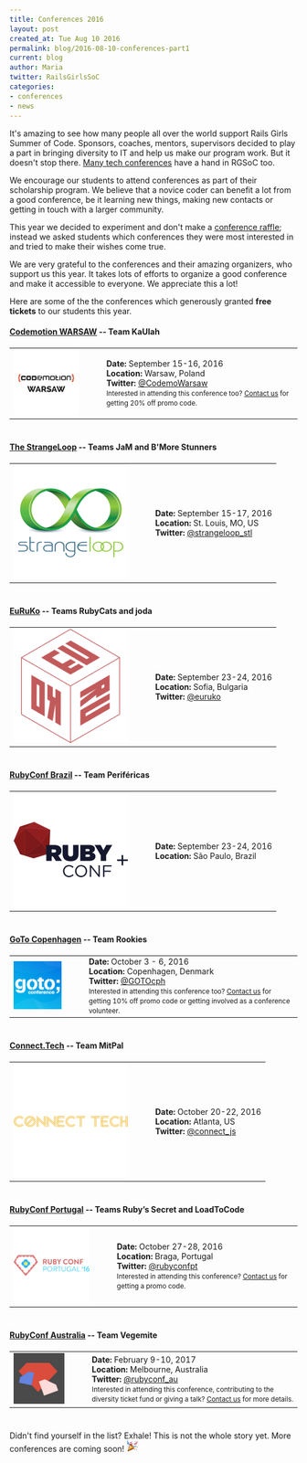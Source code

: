 ```yaml
---
title: Conferences 2016
layout: post
created_at: Tue Aug 10 2016
permalink: blog/2016-08-10-conferences-part1
current: blog
author: Maria
twitter: RailsGirlsSoC
categories:
- conferences
- news
---
```


It's amazing to see how many people all over the world support Rails Girls Summer of Code.
Sponsors, coaches, mentors, supervisors decided to play a part in bringing diversity to IT and help us make our program work. But it doesn't stop there. [Many tech conferences](/blog/2015-07-21-conferences) have a hand in RGSoC too.

We encourage our students to attend conferences as part of their scholarship program. We believe that a novice coder can benefit a lot from a good conference, be it learning new things, making new contacts or getting in touch with a larger community.

This year we decided to experiment and don't make a [conference raffle](/blog/2015-07-28-raffle-results); instead we asked students which conferences they were most interested in and tried to make their wishes come true.

We are very grateful to the conferences and their amazing organizers, who support us this year. It takes lots of efforts to organize a good conference and make it accessible to everyone. We appreciate this a lot!

Here are some of the the conferences which generously granted **free tickets** to our students this year.

#### <span class="color-red"><a href="http://warsaw2016.codemotionworld.com/">Codemotion WARSAW</a></span> -- <b>Team KaUlah</b>

<table style="margin-top: 20px; margin-bottom: 40px">
  <tr>
    <td>
      <a href="http://warsaw2016.codemotionworld.com/">
      <img src="/img/blog/2016/conferences/CodemoWarsaw-logo.png" style="width:200px"></a>
    </td>
    <td style="width: 20px"></td>
    <td>
      <b>Date: </b>September 15-16, 2016 <br>
      <b>Location: </b>Warsaw, Poland <br>
      <b>Twitter: </b><a href="https://twitter.com/CodemoWarsaw">@CodemoWarsaw</a> <br>
      <small>Interested in attending this conference too? <a href="mailto:summer-of-code@railsgirls.com">Contact us</a> for getting 20% off promo code.</small>
    </td>
  </tr>
</table>

#### <span class="color-red"><a href="http://www.thestrangeloop.com">The StrangeLoop</a></span> -- <b>Teams JaM and B'More Stunners</b>

<table style="margin-top: 20px; margin-bottom: 40px">
  <tr>
    <td>
      <a href="http://www.thestrangeloop.com">
      <img src="/img/blog/2016/conferences/strange-loop-logo.jpg" style="width:200px"></a>
    </td>
    <td style="width: 20px"></td>
    <td>
      <b>Date: </b>September 15-17, 2016 <br>
      <b>Location: </b>St. Louis, MO, US <br>
      <b>Twitter: </b><a href="https://twitter.com/strangeloop_stl">@strangeloop_stl</a>
    </td>
  </tr>
</table>

#### <span class="color-red"><a href="http://euruko2016.org/">EuRuKo</a></span> -- <b>Teams RubyCats and joda</b>

<table style="margin-top: 20px; margin-bottom: 40px">
  <tr>
    <td>
      <a href="http://euruko2016.org/">
      <img src="/img/blog/2016/conferences/euruko-logo.png" style="width:200px"></a>
    </td>
    <td style="width: 20px"></td>
    <td>
      <b>Date: </b>September 23-24, 2016 <br>
      <b>Location: </b>Sofia, Bulgaria <br>
      <b>Twitter: </b><a href="https://twitter.com/euruko">@euruko</a>
    </td>
  </tr>
</table>

#### <span class="color-red"><a href="http://rubyconfbrcfp.com.br/">RubyConf Brazil</a></span> -- <b>Team Periféricas</b>

<table style="margin-top: 20px; margin-bottom: 40px">
  <tr>
    <td>
      <a href="http://rubyconfbrcfp.com.br/">
      <img src="/img/blog/2016/conferences/rubyconf-br-logo.png" style="width:200px"></a>
    </td>
    <td style="width:20px"></td>
    <td>
      <b>Date: </b> September 23-24, 2016 <br>
      <b>Location: </b> São Paulo, Brazil
    </td>
  </tr>
</table>

#### <span class="color-red"><a href="https://gotocon.com/cph-2016/">GoTo Copenhagen</a></span> -- <b>Team Rookies</b>

<table style="margin-top: 20px; margin-bottom: 40px">
  <tr>
    <td>
      <a href="https://gotocon.com/cph-2016/">
      <img src="/img/blog/2016/conferences/goto-cph-logo.png" style="width:200px"></a>
    </td>
    <td style="width:20px"></td>
    <td>
      <b>Date: </b> October 3 - 6, 2016 <br>
      <b>Location: </b> Copenhagen, Denmark <br>
      <b>Twitter: </b><a href="https://twitter.com/GOTOcph">@GOTOcph</a> <br>
      <small>Interested in attending this conference too? <a href="mailto:summer-of-code@railsgirls.com">Contact us</a> for getting 10% off promo code or getting involved as a conference volunteer.</small>
    </td>
  </tr>
</table>

#### <span class="color-red"><a href="http://connect-js.com/">Connect.Tech</a></span> -- <b>Team MitPal</b>

<table style="margin-top: 20px; margin-bottom: 40px">
  <tr>
    <td>
      <a href="http://connect-js.com/">
      <img src="/img/blog/2016/conferences/connect-tech-logo.png" style="width:200px"></a>
    </td>
    <td style="width:20px"></td>
    <td>
      <b>Date: </b> October 20-22, 2016 <br>
      <b>Location: </b> Atlanta, US <br>
      <b>Twitter: </b><a href="https://twitter.com/connect_js">@connect_js</a>
    </td>
  </tr>
</table>

#### <span class="color-red"><a href="http://rubyconf.pt/">RubyConf Portugal</a></span> -- <b>Teams Ruby’s Secret and LoadToCode</b>

<table style="margin-top: 20px; margin-bottom: 40px">
  <tr>
    <td>
      <a href="http://rubyconf.pt/">
      <img src="/img/blog/2016/conferences/rubyconf-pt-logo.png" style="width:200px"></a>
    </td>
    <td style="width:20px"></td>
    <td>
      <b>Date: </b> October 27-28, 2016 <br>
      <b>Location: </b> Braga, Portugal <br>
      <b>Twitter: </b> <a href="https://twitter.com/rubyconfpt">@rubyconfpt</a> <br>
      <small>Interested in attending this conference? <a href="mailto:summer-of-code@railsgirls.com">Contact us</a> for getting a promo code.</small>
    </td>
  </tr>
</table>

#### <span class="color-red"><a href="http://rubyconf.org.au/2017">RubyConf Australia</a></span> -- <b>Team Vegemite</b>

<table style="margin-top: 20px; margin-bottom: 40px">
  <tr>
    <td>
      <a href="http://rubyconf.org.au/2017">
      <img src="/img/blog/2016/conferences/rubyconf-au-logo.jpg" style="width:200px"></a>
    </td>
    <td style="width:20px"></td>
    <td>
      <b>Date: </b> February 9-10, 2017 <br>
      <b>Location: </b> Melbourne, Australia <br>
      <b>Twitter: </b> <a href="https://twitter.com/rubyconf_au">@rubyconf_au</a> <br>
      <small>Interested in attending this conference, contributing to the diversity ticket fund or giving a talk? <a href="mailto:summer-of-code@railsgirls.com">Contact us</a> for more details.</small>
    </td>
  </tr>
</table>

Didn't find yourself in the list? Exhale! This is not the whole story yet. More conferences are coming soon! <img src="/img/blog/2016/tada.png" style="width:20px">
